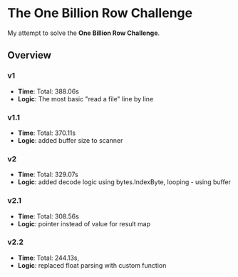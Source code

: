 # The One Billion Row Challenge
My attempt to solve the **One Billion Row Challenge**.

## Overview

### v1
- **Time**: Total: 388.06s
- **Logic**: The most basic "read a file" line by line

### v1.1
- **Time**: Total: 370.11s
- **Logic**: added buffer size to scanner

### v2
- **Time**: Total: 329.07s
- **Logic**: added decode logic using bytes.IndexByte, looping - using buffer

### v2.1
- **Time**: Total: 308.56s
- **Logic**: pointer instead of value for result map

### v2.2
- **Time**: Total: 244.13s,
- **Logic**: replaced float parsing with custom function
